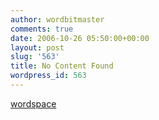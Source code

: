 ```yaml
---
author: wordbitmaster
comments: true
date: 2006-10-26 05:50:00+00:00
layout: post
slug: '563'
title: No Content Found
wordpress_id: 563
---
```


[wordspace](http://wordspace.awardspace.com/)
